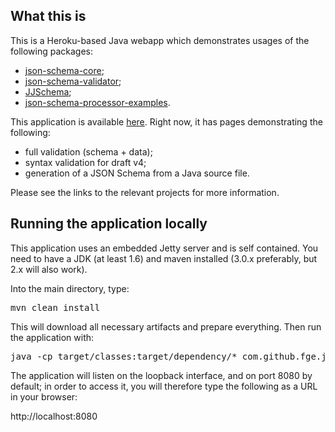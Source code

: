 <h2>What this is</h2>

<p>This is a Heroku-based Java webapp which demonstrates usages of the following packages:</p>

<ul>
    <li><a href="https://github.com/fge/json-schema-core">json-schema-core</a>;</li>
    <li><a href="https://github.com/fge/json-schema-validator">json-schema-validator</a>;</li>
    <li><a href="https://github.com/reinert/JJSchema">JJSchema</a>;</li>
    <li><a href="https://github.com/fge/json-schema-processor-examples">json-schema-processor-examples</a>.</li>
</ul>

<p>This application is available <a href="http://json-schema-validator.herokuapp.com">here</a>.
Right now, it has pages demonstrating the following:</p>

<ul>
    <li>full validation (schema + data);</li>
    <li>syntax validation for draft v4;</li>
    <li>generation of a JSON Schema from a Java source file.</li>
</ul>

<p>Please see the links to the relevant projects for more information.</p>

<h2>Running the application locally</h2>

<p>This application uses an embedded Jetty server and is self contained. You need to have a JDK (at
least 1.6) and maven installed (3.0.x preferably, but 2.x will also work).</p>

<p>Into the main directory, type:</p>

<pre>
mvn clean install
</pre>

<p>This will download all necessary artifacts and prepare everything. Then run the application
with:</p>

<pre>
java -cp target/classes:target/dependency/* com.github.fge.jsonschema.WebApp
</pre>

<p>The application will listen on the loopback interface, and on port 8080 by default; in order to
access it, you will therefore type the following as a URL in your browser:</p>

<p>
http://localhost:8080
</p>

